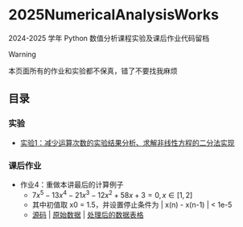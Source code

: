# 2025NumericalAnalysisWorks

2024-2025 学年 Python 数值分析课程实验及课后作业代码留档

> [!Warning]
> 本页面所有的作业和实验都不保真，错了不要找我麻烦

## 目录

### 实验

- [实验1：减少运算次数的实验结果分析、求解非线性方程的二分法实现](https://github.com/GDUTMeow/2025NumericalAnalysisWorks/tree/master/Experiments/Section1)

### 课后作业

- 作业4：重做本讲最后的计算例子
  - $7x^5 - 13x^4-21x^3-12x^2+58x+3=0, x∈[1,2]$
  - 其中初值取 x0 = 1.5，并设置停止条件为 | x(n) - x(n-1) | < 1e-5
  - [源码](https://github.com/GDUTMeow/2025NumericalAnalysisWorks/blob/master/Works/Homework4.py) | [原始数据](https://github.com/GDUTMeow/2025NumericalAnalysisWorks/blob/master/Works/Homework4.md) | [处理后的数据表格](https://github.com/GDUTMeow/2025NumericalAnalysisWorks/blob/master/Works/Homework4.xlsx)

